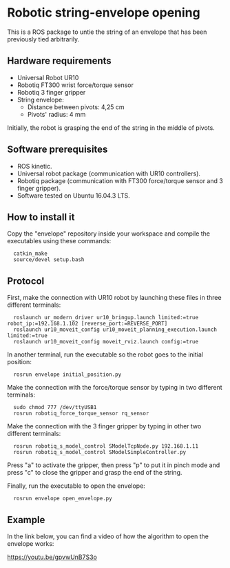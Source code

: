 # Robotic string-envelope opening
This is a ROS package to untie the string of an envelope that has been previously tied arbitrarily. 
## Hardware requirements
- Universal Robot UR10
- Robotiq FT300 wrist force/torque sensor
- Robotiq 3 finger gripper
- String envelope:
    - Distance between pivots: 4,25 cm
    - Pivots' radius: 4 mm

 Initially, the robot is grasping the end of the string in the middle of pivots.
## Software prerequisites
- ROS kinetic. 
- Universal robot package (communication with UR10 controllers).
- Robotiq package (communication with FT300 force/torque sensor and 3 finger gripper). 
- Software tested on Ubuntu 16.04.3 LTS.
## How to install it
Copy the "envelope" repository inside your workspace and compile the executables using these commands:
```
  catkin_make
  source/devel setup.bash
```

## Protocol
First, make the connection with UR10 robot by launching these files in three different terminals:
```
  roslaunch ur_modern_driver ur10_bringup.launch limited:=true robot_ip:=192.168.1.102 [reverse_port:=REVERSE_PORT]
  roslaunch ur10_moveit_config ur10_moveit_planning_execution.launch limited:=true
  roslaunch ur10_moveit_config moveit_rviz.launch config:=true
```
In another terminal, run the executable so the robot goes to the initial position:
```
  rosrun envelope initial_position.py
```
Make the connection with the force/torque sensor by typing in two different terminals:
```
  sudo chmod 777 /dev/ttyUSB1
  rosrun robotiq_force_torque_sensor rq_sensor
```
Make the connection with the 3 finger gripper by typing in other two different terminals:
```
  rosrun robotiq_s_model_control SModelTcpNode.py 192.168.1.11
  rosrun robotiq_s_model_control SModelSimpleController.py
```
Press "a" to activate the gripper, then press "p" to put it in pinch mode and press "c" to close the gripper and grasp the end of the string. 

Finally, run the executable to open the envelope:
```
  rosrun envelope open_envelope.py
```

## Example
In the link below, you can find a video of how the algorithm to open the envelope works: 

https://youtu.be/gpvwUnB7S3o
